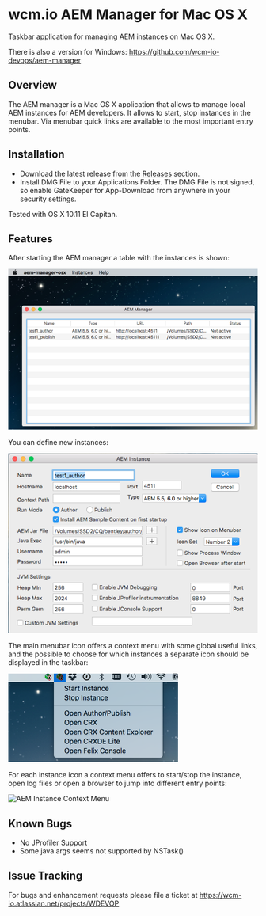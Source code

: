 wcm.io AEM Manager for Mac OS X
===============================

Taskbar application for managing AEM instances on Mac OS X.

There is also a version for Windows:
https://github.com/wcm-io-devops/aem-manager


Overview
---------

The AEM manager is a Mac OS X application that allows to manage local AEM instances for AEM developers. It allows to start, stop instances in the menubar. Via menubar quick links are available to the most important entry points.


Installation
------------

* Download the latest release from the [Releases](https://github.com/wcm-io-devops/aem-manager-osx/releases) section.
* Install DMG File to your Applications Folder. The DMG File is not signed, so enable GateKeeper for App-Download from anywhere in your security settings.

Tested with OS X 10.11 El Capitan.


Features
--------

After starting the AEM manager a table with the instances is shown:

![AEM Manager on Startup](/images/aem-manager-startup.png)

You can define new instances:

![AEM Instance](/images/aem-instance.png)

The main menubar icon offers a context menu with some global useful links, and the possible to choose for which instances a separate icon should be displayed in the taskbar:

![AEM Manager Context Menu](/images/aem-manager-context-menu.png)

For each instance icon a context menu offers to start/stop the instance, open log files or open a browser to jump into different entry points:

![AEM Instance Context Menu](/images/aem-instance-context-menu.png)

Known Bugs
----------

* No JProfiler Support
* Some java args seems not supported by NSTask()


Issue Tracking
--------------

For bugs and enhancement requests please file a ticket at https://wcm-io.atlassian.net/projects/WDEVOP
